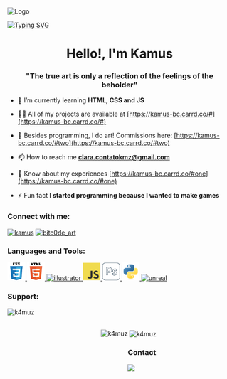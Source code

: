 <img src="https://github.com/user-attachments/assets/fb9576cd-81cc-4e61-8646-65d3a506f103" alt="Logo" align="center" width="1200">

[![Typing SVG](https://readme-typing-svg.demolab.com?font=Fira+Code&pause=1000&color=6793F7&width=435&lines=Hello%2C+everyone!+I'm+Kamus.;Welcome+to+my+Github+profile!+)](https://git.io/typing-svg)

<h1 align="center">Hello!, I'm Kamus</h1>
<h3 align="center">"The true art is only a reflection of the feelings of the beholder"</h3>

- 🌱 I’m currently learning **HTML, CSS and JS**

- 👨‍💻 All of my projects are available at [https://kamus-bc.carrd.co/#](https://kamus-bc.carrd.co/#)

- 🎨 Besides programming, I do art! Commissions here: [https://kamus-bc.carrd.co/#two](https://kamus-bc.carrd.co/#two)

- 📫 How to reach me **clara.contatokmz@gmail.com**

- 📄 Know about my experiences [https://kamus-bc.carrd.co/#one](https://kamus-bc.carrd.co/#one)

- ⚡ Fun fact **I started programming because I wanted to make games**

<h3 align="left">Connect with me:</h3>
<p align="left">
<a href="https://dev.to/kamus" target="blank"><img align="center" src="https://raw.githubusercontent.com/rahuldkjain/github-profile-readme-generator/master/src/images/icons/Social/devto.svg" alt="kamus" height="30" width="40" /></a>
<a href="https://instagram.com/bitc0de_art" target="blank"><img align="center" src="https://raw.githubusercontent.com/rahuldkjain/github-profile-readme-generator/master/src/images/icons/Social/instagram.svg" alt="bitc0de_art" height="30" width="40" /></a>
</p>

<h3 align="left">Languages and Tools:</h3>
<p align="left"> <a href="https://www.w3schools.com/css/" target="_blank" rel="noreferrer"> <img src="https://raw.githubusercontent.com/devicons/devicon/master/icons/css3/css3-original-wordmark.svg" alt="css3" width="40" height="40"/> </a> <a href="https://www.w3.org/html/" target="_blank" rel="noreferrer"> <img src="https://raw.githubusercontent.com/devicons/devicon/master/icons/html5/html5-original-wordmark.svg" alt="html5" width="40" height="40"/> </a> <a href="https://www.adobe.com/in/products/illustrator.html" target="_blank" rel="noreferrer"> <img src="https://www.vectorlogo.zone/logos/adobe_illustrator/adobe_illustrator-icon.svg" alt="illustrator" width="40" height="40"/> </a> <a href="https://developer.mozilla.org/en-US/docs/Web/JavaScript" target="_blank" rel="noreferrer"> <img src="https://raw.githubusercontent.com/devicons/devicon/master/icons/javascript/javascript-original.svg" alt="javascript" width="40" height="40"/> </a> <a href="https://www.photoshop.com/en" target="_blank" rel="noreferrer"> <img src="https://raw.githubusercontent.com/devicons/devicon/master/icons/photoshop/photoshop-line.svg" alt="photoshop" width="40" height="40"/> </a> <a href="https://www.python.org" target="_blank" rel="noreferrer"> <img src="https://raw.githubusercontent.com/devicons/devicon/master/icons/python/python-original.svg" alt="python" width="40" height="40"/> </a> <a href="https://unrealengine.com/" target="_blank" rel="noreferrer"> <img src="https://raw.githubusercontent.com/kenangundogan/fontisto/036b7eca71aab1bef8e6a0518f7329f13ed62f6b/icons/svg/brand/unreal-engine.svg" alt="unreal" width="40" height="40"/> </a> </p>

<h3 align="left">Support:</h3>
<p><a href="https://ko-fi.com/k4muz"> <img align="left" src="https://cdn.ko-fi.com/cdn/kofi3.png?v=3" height="50" width="210" alt="k4muz" /></a></p><br><br>

<p><img align="left" src="https://github-readme-stats.vercel.app/api/top-langs?username=k4muz&show_icons=true&locale=en" alt="k4muz" height="220" /></p>
<p>&nbsp;<img align="center" src="https://github-readme-stats.vercel.app/api?username=k4muz&show_icons=true&locale=en" alt="k4muz" height="220"/></p>

    
### Contact

<div>  
  <a href="mailto:clara.contatokmz@gmail.com"><img src="https://img.shields.io/badge/-Gmail-%23333?style=for-the-badge&logo=gmail&logoColor=white" target="_blank"></a>
</div>

